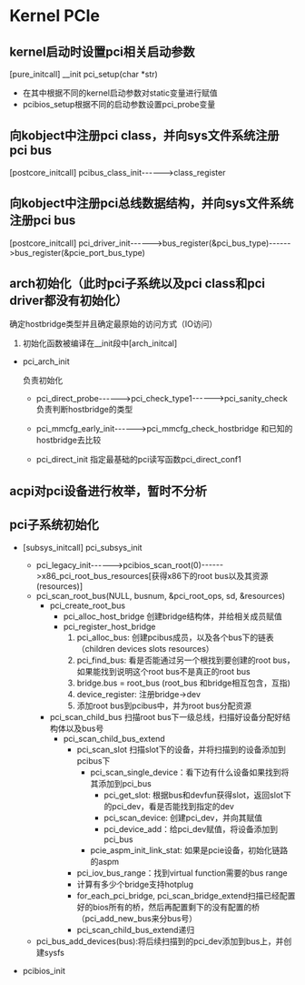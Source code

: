 # Kernel PCIe
## kernel启动时设置pci相关启动参数
[pure_initcall] __init pci_setup(char *str)
- 在其中根据不同的kernel启动参数对static变量进行赋值
- pcibios_setup根据不同的启动参数设置pci_probe变量

## 向kobject中注册pci class，并向sys文件系统注册pci bus
[postcore_initcall] pcibus_class_init------>class_register

## 向kobject中注册pci总线数据结构，并向sys文件系统注册pci bus
[postcore_initcall] pci_driver_init------>bus_register(&pci_bus_type)------>bus_register(&pcie_port_bus_type)

## arch初始化（此时pci子系统以及pci class和pci driver都没有初始化）
确定hostbridge类型并且确定最原始的访问方式（IO访问）
1. 初始化函数被编译在__init段中[arch_initcal]

- pci_arch_init

  负责初始化

  - pci_direct_probe------>pci_check_type1------>pci_sanity_check
    负责判断hostbridge的类型
  - pci_mmcfg_early_init------>pci_mmcfg_check_hostbridge
    和已知的hostbridge去比较
    
  - pci_direct_init
    指定最基础的pci读写函数pci_direct_conf1
## acpi对pci设备进行枚举，暂时不分析

## pci子系统初始化
- [subsys_initcall] pci_subsys_init
  - pci_legacy_init------>pcibios_scan_root(0)------>x86_pci_root_bus_resources[获得x86下的root bus以及其资源(resources)]
  - pci_scan_root_bus(NULL, busnum, &pci_root_ops, sd, &resources)
    - pci_create_root_bus
      - pci_alloc_host_bridge
      创建bridge结构体，并给相关成员赋值
      - pci_register_host_bridge
        1. pci_alloc_bus: 创建pcibus成员，以及各个bus下的链表（children devices slots resources）
        2. pci_find_bus: 看是否能通过另一个根找到要创建的root bus，如果能找到说明这个root bus不是真正的root bus
        3. bridge.bus = root_bus (root_bus 和bridge相互包含，互指)
        4. device_register: 注册bridge->dev
        5. 添加root bus到pcibus中，并为root bus分配资源
    - pci_scan_child_bus
    扫描root bus下一级总线，扫描好设备分配好结构体以及bus号
      - pci_scan_child_bus_extend
        - pci_scan_slot
        扫描slot下的设备，并将扫描到的设备添加到pcibus下
          - pci_scan_single_device：看下边有什么设备如果找到将其添加到pci_bus
            - pci_get_slot: 根据bus和devfun获得slot，返回slot下的pci_dev，看是否能找到指定的dev
            - pci_scan_device: 创建pci_dev，并向其赋值          
            - pci_device_add：给pci_dev赋值，将设备添加到pci_bus
          - pcie_aspm_init_link_stat: 如果是pcie设备，初始化链路的aspm
        - pci_iov_bus_range：找到virtual function需要的bus range 
        - 计算有多少个bridge支持hotplug
        - for_each_pci_bridge, pci_scan_bridge_extend扫描已经配置好的bios所有的桥，然后再配置剩下的没有配置的桥（pci_add_new_bus来分bus号）
        - pci_scan_child_bus_extend递归
  - pci_bus_add_devices(bus):将后续扫描到的pci_dev添加到bus上，并创建sysfs
    
- pcibios_init

